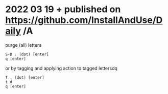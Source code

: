 # 2022 03 19  + published on https://github.com/InstallAndUse/Daily /A

purge (all) letters
```
S-D . (dot) [enter]
q [enter]
```

or by tagging and applying action to tagged lettersdq
```
T . (dot) [enter]
t d
q [enter]
```

